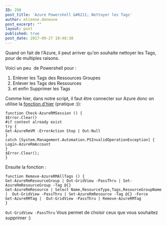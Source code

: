 ```yaml
---
ID: 298
post_title: 'Azure Powershell &#8211; Nettoyer les Tags'
author: etienne.deneuve
post_excerpt: ""
layout: post
published: true
post_date: 2017-09-27 10:48:30
---
```

Quand on fait de l'Azure, il peut arriver qu'on souhaite nettoyer les Tags, pour de multiples raisons.

Voici un peu  de Powershell pour :
<ol>
 	<li>Enlever les Tags des Ressources Groupes</li>
 	<li>Enlever les Tags des Ressources</li>
 	<li>et enfin Supprimer les Tags</li>
</ol>
Comme hier, dans notre script, il faut être connecter sur Azure donc on utilise la <a href="https://etiennedeneuve.github.io/2017/09/26/azurepscmdnotfound/">fonction d'hier</a> (pratique :)):
<pre><code class="PowerShell hljs"><span class="hljs-keyword">function</span> Check-AzureRMSession () {
<span class="hljs-variable">$Error</span>.Clear()
<span class="hljs-comment">#if context already exist</span>
<span class="hljs-keyword">try</span> {
Get-AzureRmVM -ErrorAction Stop | <span class="hljs-built_in">Out-Null</span>
}
<span class="hljs-keyword">catch</span> [System.Management.Automation.PSInvalidOperationException] {
Login-AzureRmAccount
}
<span class="hljs-variable">$Error</span>.Clear();
}</code></pre>
Ensuite la fonction :
<pre><code class="PowerShell hljs">function Remove-AzureRMAllTags () {
Get-AzureRmResourceGroup | Out-GridView -PassThru | Set-AzureRmResourceGroup -Tag @{}
Get-AzureRmResource | Select Name,ResourceType,Tags,ResourceGroupName |  Out-GridView -PassThru | Set-AzureRmResource -Tag @{} -Force
Get-AzureRMTag |  Out-GridView -PassThru | Remove-AzureRMTag 
}
</code></pre>
<code class="PowerShell hljs">Out-GridView -PassThru</code> Vous permet de choisir ceux que vous souhaitez supprimer :)
